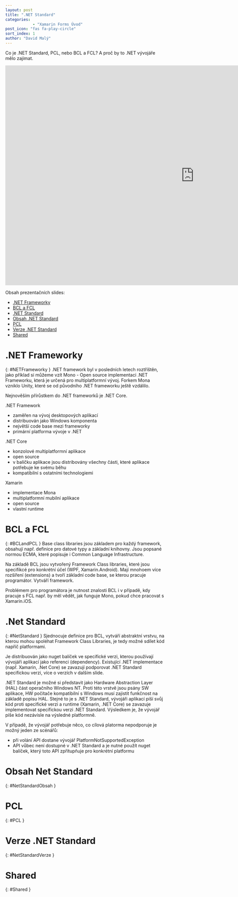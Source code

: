 ```yaml
---
layout: post
title: ".NET Standard"
categories:
            - "Xamarin Forms Úvod"
post_icon: "fas fa-play-circle"
sort_index: 1
author: "David Malý"
---
```

Co je .NET Standard, PCL, nebo BCL a FCL? A proč by to .NET vývojáře mělo zajímat.
<!--excerpt-->

<iframe src="https://onedrive.live.com/embed?cid=700E9A68882DA0BB&amp;resid=700E9A68882DA0BB%212884&amp;authkey=AJKwdVggzjmnKl0&amp;em=2&amp;wdAr=1.7777777777777777" width="1186px" height="691px" frameborder="0">This is an embedded <a target="_blank" href="https://office.com">Microsoft Office</a> presentation, powered by <a target="_blank" href="https://office.com/webapps">Office Online</a>.</iframe>

Obsah prezentačních slides:
- [.NET Frameworky](#NETFrameworky)
- [BCL a FCL](#BCLandPCL)
- [.NET Standard](#NetStandard)
- [Obsah .NET Standard](#NetStandardObsah)
- [PCL](#PCL)
- [Verze .NET Standard](#NetStandardVerze)
- [Shared](#Shared)
 
# .NET Frameworky
{: #NETFrameworky }
.NET framework byl v posledních letech roztříštěn, jako příklad si můžeme vzít Mono - Open source implementaci .NET Frameworku, která je určená pro multiplatformní vývoj. Forkem Mona vzniklo Unity, které se od původního .NET frameworku ještě vzdálilo.

Nejnověším přírůstkem do .NET frameworků je .NET Core. 

.NET Framework
- zaměřen na vývoj desktopových aplikací
- distribuován jako Windows komponenta
- největší code base mezi frameworky
- primární platforma vývoje v .NET

.NET Core
- konzolové multiplatformní aplikace
- open source
- v balíčku aplikace jsou distribovány všechny části, které aplikace potřebuje ke svému běhu
- kompatibilní s ostatními technologiemi
 
Xamarin
- implementace Mona
- multiplatformní mubilní aplikace
- open source
- vlastní runtime

# BCL a FCL
{: #BCLandPCL }
Base class libraries jsou základem pro každý framework, obsahují např. definice pro datové typy a základní knihovny. Jsou popsané normou ECMA, které popisuje i Common Language Infrastructure.

Na základě BCL jsou vytvořený Framework Class libraries, které jsou specifikcé pro konkrétní účel (WPF, Xamarin.Android). Mají mnohoem více rozšíření (extensions) a tvoří základní code base, se kterou pracuje programátor. Vytváří framework.

Problémem pro programátora je nutnost znalosti BCL i v případě, kdy pracuje s FCL např. by měl vědět, jak funguje Mono, pokud chce pracovat s Xamarin.iOS.

# .Net Standard
{: #NetStandard }
Sjednocuje definice pro BCL, vytváří abstraktní vrstvu, na kterou mohou spoléhat Framework Class Libraries, je tedy možné sdílet kód napříč platformami.

Je distribuován jako nuget balíček ve specifické verzi, kterou používají vývojáři aplikací jako referenci (dependency). Existující .NET implementace (např. Xamarin, .Net Core) se zavazují podporovat .NET Standard specifickou verzi, více o verzích v dalším slide.

.NET Standard je možné si představit jako Hardware Abstraction Layer (HAL) část operačního Windows NT. Proti této vrstvě jsou psány SW aplikace, HW počítače kompatibilní s Windows musí zajistit funkčnost na základě popisu HAL. Stejné to je s .NET Standard, vývojáři aplikací píší svůj kód proti specifické verzi a runtime (Xamarin, .NET Core) se zavazuje implementovat specifickou verzi .NET Standard. Výsledkem je, že vývojář píše kód nezávisle na výsledné platformně. 

V případě, že vývojář potřebuje něco, co cílová platorma nepodporuje je možný jeden ze scénářů:
- při volání API dostane vývojář PlatformNotSupportedException
- API vůbec není dostupné v .NET Standard a je nutné použít nuget balíček, který toto API zpřítupňuje pro konkrétní platformu


# Obsah Net Standard
{: #NetStandardObsah }

# PCL
{: #PCL }

# Verze .NET Standard
{: #NetStandardVerze }

# Shared
{: #Shared }



